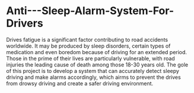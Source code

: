 # Anti---Sleep-Alarm-System-For-Drivers
Drives fatigue is a significant factor contributing to road accidents worldwide. It may be produced by sleep disorders, certain types of medication and even boredom because of driving for an extended period. Those in the prime of their lives are particularly vulnerable, with road injuries the leading cause of death among those 18-30 years old. The gole of this project is to develop a system that can accurately detect sleepy driving and make alarms accordingly, which airms to prevent the drives from drowsy driving and create a safer driving environment.

